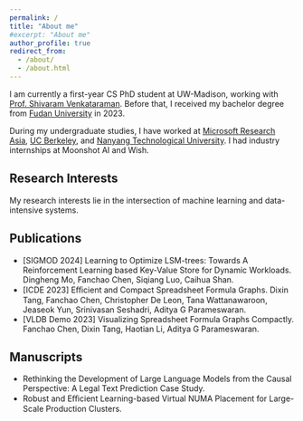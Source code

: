 ```yaml
---
permalink: /
title: "About me"
#excerpt: "About me"
author_profile: true
redirect_from: 
  - /about/
  - /about.html
---
```


I am currently a first-year CS PhD student at UW-Madison, working with [Prof. Shivaram Venkataraman](https://shivaram.org/). Before that, I received my bachelor degree from [Fudan University](https://www.fudan.edu.cn/) in 2023.

During my undergraduate studies, I have worked at [Microsoft Research Asia](https://www.microsoft.com/en-us/research/research-area/systems-and-networking/), [UC Berkeley](https://rise.cs.berkeley.edu/), and [Nanyang Technological University](https://www.ntu.edu.sg/scse). I had industry internships at Moonshot AI and Wish.

## Research Interests
My research interests lie in the intersection of machine learning and data-intensive systems.

## Publications
- [SIGMOD 2024] Learning to Optimize LSM-trees: Towards A Reinforcement Learning based Key-Value Store for Dynamic Workloads. Dingheng Mo, Fanchao Chen, Siqiang Luo, Caihua Shan.
- [ICDE 2023] Eﬃcient and Compact Spreadsheet Formula Graphs. Dixin Tang, Fanchao Chen, Christopher De Leon, Tana Wattanawaroon, Jeaseok Yun, Srinivasan Seshadri, Aditya G Parameswaran.
- [VLDB Demo 2023] Visualizing Spreadsheet Formula Graphs Compactly. Fanchao Chen, Dixin Tang, Haotian Li, Aditya G Parameswaran.

## Manuscripts
- Rethinking the Development of Large Language Models from the Causal Perspective: A Legal Text Prediction Case Study.
- Robust and Eﬃcient Learning-based Virtual NUMA Placement for Large-Scale Production Clusters.
